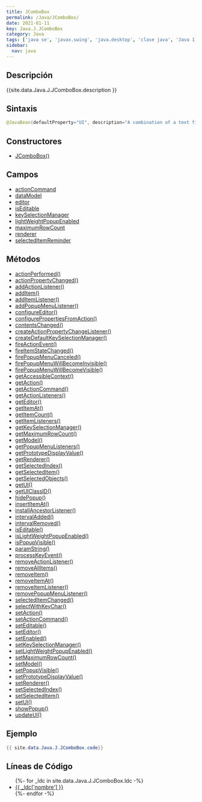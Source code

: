 ```yaml
---
title: JComboBox
permalink: /Java/JComboBox/
date: 2021-01-11
key: Java.J.JComboBox
category: Java
tags: ['java se', 'javax.swing', 'java.desktop', 'clase java', 'Java 1.2']
sidebar: 
  nav: java
---
```


## Descripción
{{site.data.Java.J.JComboBox.description }}

## Sintaxis
~~~java
@JavaBean(defaultProperty="UI", description="A combination of a text field and a drop-down list.") public class JComboBox<E> extends JComponent implements ItemSelectable, ListDataListener, ActionListener, Accessible
~~~

## Constructores
* [JComboBox()](/Java/JComboBox/JComboBox/)

## Campos
* [actionCommand](/Java/JComboBox/actionCommand)
* [dataModel](/Java/JComboBox/dataModel)
* [editor](/Java/JComboBox/editor)
* [isEditable](/Java/JComboBox/isEditable)
* [keySelectionManager](/Java/JComboBox/keySelectionManager)
* [lightWeightPopupEnabled](/Java/JComboBox/lightWeightPopupEnabled)
* [maximumRowCount](/Java/JComboBox/maximumRowCount)
* [renderer](/Java/JComboBox/renderer)
* [selectedItemReminder](/Java/JComboBox/selectedItemReminder)

## Métodos
* [actionPerformed()](/Java/JComboBox/actionPerformed)
* [actionPropertyChanged()](/Java/JComboBox/actionPropertyChanged)
* [addActionListener()](/Java/JComboBox/addActionListener)
* [addItem()](/Java/JComboBox/addItem)
* [addItemListener()](/Java/JComboBox/addItemListener)
* [addPopupMenuListener()](/Java/JComboBox/addPopupMenuListener)
* [configureEditor()](/Java/JComboBox/configureEditor)
* [configurePropertiesFromAction()](/Java/JComboBox/configurePropertiesFromAction)
* [contentsChanged()](/Java/JComboBox/contentsChanged)
* [createActionPropertyChangeListener()](/Java/JComboBox/createActionPropertyChangeListener)
* [createDefaultKeySelectionManager()](/Java/JComboBox/createDefaultKeySelectionManager)
* [fireActionEvent()](/Java/JComboBox/fireActionEvent)
* [fireItemStateChanged()](/Java/JComboBox/fireItemStateChanged)
* [firePopupMenuCanceled()](/Java/JComboBox/firePopupMenuCanceled)
* [firePopupMenuWillBecomeInvisible()](/Java/JComboBox/firePopupMenuWillBecomeInvisible)
* [firePopupMenuWillBecomeVisible()](/Java/JComboBox/firePopupMenuWillBecomeVisible)
* [getAccessibleContext()](/Java/JComboBox/getAccessibleContext)
* [getAction()](/Java/JComboBox/getAction)
* [getActionCommand()](/Java/JComboBox/getActionCommand)
* [getActionListeners()](/Java/JComboBox/getActionListeners)
* [getEditor()](/Java/JComboBox/getEditor)
* [getItemAt()](/Java/JComboBox/getItemAt)
* [getItemCount()](/Java/JComboBox/getItemCount)
* [getItemListeners()](/Java/JComboBox/getItemListeners)
* [getKeySelectionManager()](/Java/JComboBox/getKeySelectionManager)
* [getMaximumRowCount()](/Java/JComboBox/getMaximumRowCount)
* [getModel()](/Java/JComboBox/getModel)
* [getPopupMenuListeners()](/Java/JComboBox/getPopupMenuListeners)
* [getPrototypeDisplayValue()](/Java/JComboBox/getPrototypeDisplayValue)
* [getRenderer()](/Java/JComboBox/getRenderer)
* [getSelectedIndex()](/Java/JComboBox/getSelectedIndex)
* [getSelectedItem()](/Java/JComboBox/getSelectedItem)
* [getSelectedObjects()](/Java/JComboBox/getSelectedObjects)
* [getUI()](/Java/JComboBox/getUI)
* [getUIClassID()](/Java/JComboBox/getUIClassID)
* [hidePopup()](/Java/JComboBox/hidePopup)
* [insertItemAt()](/Java/JComboBox/insertItemAt)
* [installAncestorListener()](/Java/JComboBox/installAncestorListener)
* [intervalAdded()](/Java/JComboBox/intervalAdded)
* [intervalRemoved()](/Java/JComboBox/intervalRemoved)
* [isEditable()](/Java/JComboBox/isEditable)
* [isLightWeightPopupEnabled()](/Java/JComboBox/isLightWeightPopupEnabled)
* [isPopupVisible()](/Java/JComboBox/isPopupVisible)
* [paramString()](/Java/JComboBox/paramString)
* [processKeyEvent()](/Java/JComboBox/processKeyEvent)
* [removeActionListener()](/Java/JComboBox/removeActionListener)
* [removeAllItems()](/Java/JComboBox/removeAllItems)
* [removeItem()](/Java/JComboBox/removeItem)
* [removeItemAt()](/Java/JComboBox/removeItemAt)
* [removeItemListener()](/Java/JComboBox/removeItemListener)
* [removePopupMenuListener()](/Java/JComboBox/removePopupMenuListener)
* [selectedItemChanged()](/Java/JComboBox/selectedItemChanged)
* [selectWithKeyChar()](/Java/JComboBox/selectWithKeyChar)
* [setAction()](/Java/JComboBox/setAction)
* [setActionCommand()](/Java/JComboBox/setActionCommand)
* [setEditable()](/Java/JComboBox/setEditable)
* [setEditor()](/Java/JComboBox/setEditor)
* [setEnabled()](/Java/JComboBox/setEnabled)
* [setKeySelectionManager()](/Java/JComboBox/setKeySelectionManager)
* [setLightWeightPopupEnabled()](/Java/JComboBox/setLightWeightPopupEnabled)
* [setMaximumRowCount()](/Java/JComboBox/setMaximumRowCount)
* [setModel()](/Java/JComboBox/setModel)
* [setPopupVisible()](/Java/JComboBox/setPopupVisible)
* [setPrototypeDisplayValue()](/Java/JComboBox/setPrototypeDisplayValue)
* [setRenderer()](/Java/JComboBox/setRenderer)
* [setSelectedIndex()](/Java/JComboBox/setSelectedIndex)
* [setSelectedItem()](/Java/JComboBox/setSelectedItem)
* [setUI()](/Java/JComboBox/setUI)
* [showPopup()](/Java/JComboBox/showPopup)
* [updateUI()](/Java/JComboBox/updateUI)

## Ejemplo
~~~java
{{ site.data.Java.J.JComboBox.code}}
~~~

## Líneas de Código
<ul>
{%- for _ldc in site.data.Java.J.JComboBox.ldc -%}
   <li>
       <a href="{{_ldc['url'] }}">{{ _ldc['nombre'] }}</a>
   </li>
{%- endfor -%}
</ul>
